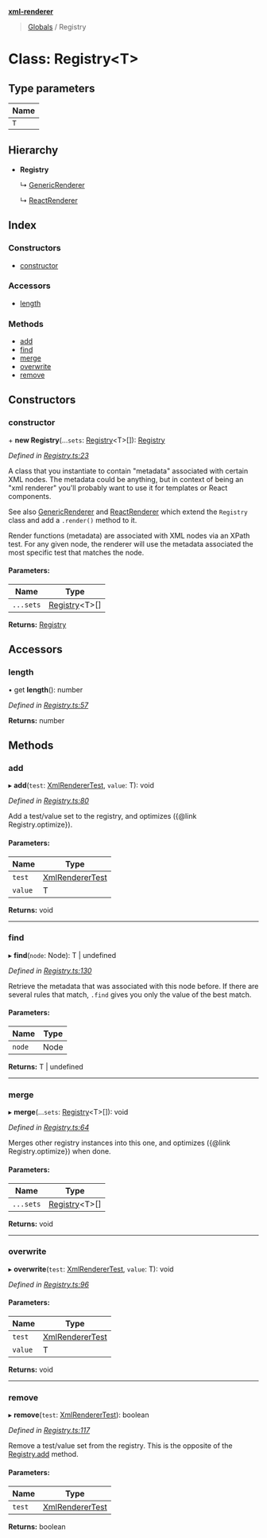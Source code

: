 **[xml-renderer](../README.md)**

> [Globals](../README.md) / Registry

# Class: Registry<T\>

## Type parameters

Name |
------ |
`T` |

## Hierarchy

* **Registry**

  ↳ [GenericRenderer](genericrenderer.md)

  ↳ [ReactRenderer](reactrenderer.md)

## Index

### Constructors

* [constructor](registry.md#constructor)

### Accessors

* [length](registry.md#length)

### Methods

* [add](registry.md#add)
* [find](registry.md#find)
* [merge](registry.md#merge)
* [overwrite](registry.md#overwrite)
* [remove](registry.md#remove)

## Constructors

### constructor

\+ **new Registry**(...`sets`: [Registry](registry.md)<T\>[]): [Registry](registry.md)

*Defined in [Registry.ts:23](https://github.com/wvbe/xml-renderer/blob/d46ed04/src/Registry.ts#L23)*

A class that you instantiate to contain "metadata" associated with certain XML nodes. The metadata could be anything,
but in context of being an "xml renderer" you'll probably want to use it for templates or React components.

See also [GenericRenderer](genericrenderer.md) and [ReactRenderer](reactrenderer.md) which extend the `Registry` class and add a `.render()`
method to it.

Render functions (metadata) are associated with XML nodes via an XPath test. For any given node, the renderer will
use the metadata associated the most specific test that matches the node.

#### Parameters:

Name | Type |
------ | ------ |
`...sets` | [Registry](registry.md)<T\>[] |

**Returns:** [Registry](registry.md)

## Accessors

### length

• get **length**(): number

*Defined in [Registry.ts:57](https://github.com/wvbe/xml-renderer/blob/d46ed04/src/Registry.ts#L57)*

**Returns:** number

## Methods

### add

▸ **add**(`test`: [XmlRendererTest](../README.md#xmlrenderertest), `value`: T): void

*Defined in [Registry.ts:80](https://github.com/wvbe/xml-renderer/blob/d46ed04/src/Registry.ts#L80)*

Add a test/value set to the registry, and optimizes ({@link Registry.optimize}).

#### Parameters:

Name | Type |
------ | ------ |
`test` | [XmlRendererTest](../README.md#xmlrenderertest) |
`value` | T |

**Returns:** void

___

### find

▸ **find**(`node`: Node): T \| undefined

*Defined in [Registry.ts:130](https://github.com/wvbe/xml-renderer/blob/d46ed04/src/Registry.ts#L130)*

Retrieve the metadata that was associated with this node before. If there are several rules that match, `.find`
gives you only the value of the best match.

#### Parameters:

Name | Type |
------ | ------ |
`node` | Node |

**Returns:** T \| undefined

___

### merge

▸ **merge**(...`sets`: [Registry](registry.md)<T\>[]): void

*Defined in [Registry.ts:64](https://github.com/wvbe/xml-renderer/blob/d46ed04/src/Registry.ts#L64)*

Merges other registry instances into this one, and optimizes ({@link Registry.optimize}) when done.

#### Parameters:

Name | Type |
------ | ------ |
`...sets` | [Registry](registry.md)<T\>[] |

**Returns:** void

___

### overwrite

▸ **overwrite**(`test`: [XmlRendererTest](../README.md#xmlrenderertest), `value`: T): void

*Defined in [Registry.ts:96](https://github.com/wvbe/xml-renderer/blob/d46ed04/src/Registry.ts#L96)*

#### Parameters:

Name | Type |
------ | ------ |
`test` | [XmlRendererTest](../README.md#xmlrenderertest) |
`value` | T |

**Returns:** void

___

### remove

▸ **remove**(`test`: [XmlRendererTest](../README.md#xmlrenderertest)): boolean

*Defined in [Registry.ts:117](https://github.com/wvbe/xml-renderer/blob/d46ed04/src/Registry.ts#L117)*

Remove a test/value set from the registry. This is the opposite of the [Registry.add](registry.md#add) method.

#### Parameters:

Name | Type |
------ | ------ |
`test` | [XmlRendererTest](../README.md#xmlrenderertest) |

**Returns:** boolean
